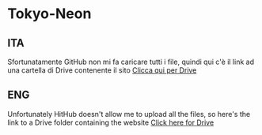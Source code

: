 # Tokyo-Neon
## ITA
Sfortunatamente GitHub non mi fa caricare tutti i file, quindi qui c'è il link ad una cartella di Drive contenente il sito
[Clicca qui per Drive](https://drive.google.com/drive/folders/1UHMEVgxtoqGGMTVlIVzB8PBJH7L35eCp?usp=sharing)
## ENG
Unfortunately HitHub doesn't allow me to upload all the files, so here's the link to a Drive folder containing the website
[Click here for Drive](https://drive.google.com/drive/folders/1UHMEVgxtoqGGMTVlIVzB8PBJH7L35eCp?usp=sharing)
